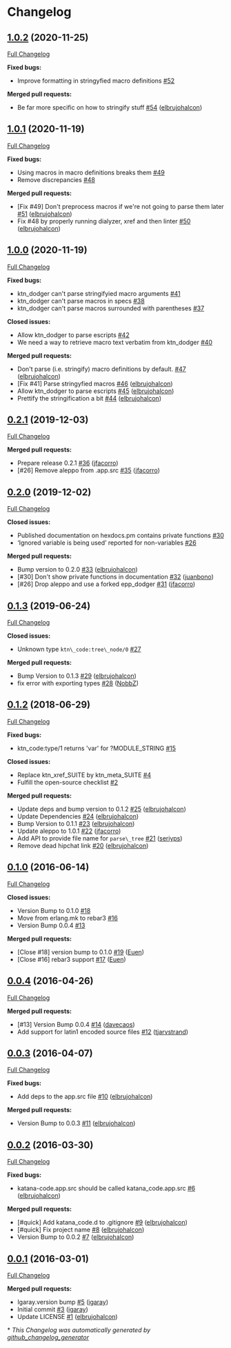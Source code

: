 # Changelog

## [1.0.2](https://github.com/inaka/katana-code/tree/1.0.2) (2020-11-25)

[Full Changelog](https://github.com/inaka/katana-code/compare/1.0.1...1.0.2)

**Fixed bugs:**

- Improve formatting in stringyfied macro definitions [\#52](https://github.com/inaka/katana-code/issues/52)

**Merged pull requests:**

- Be far more specific on how to stringify stuff [\#54](https://github.com/inaka/katana-code/pull/54) ([elbrujohalcon](https://github.com/elbrujohalcon))

## [1.0.1](https://github.com/inaka/katana-code/tree/1.0.1) (2020-11-19)

[Full Changelog](https://github.com/inaka/katana-code/compare/1.0.0...1.0.1)

**Fixed bugs:**

- Using macros in macro definitions breaks them [\#49](https://github.com/inaka/katana-code/issues/49)
- Remove discrepancies [\#48](https://github.com/inaka/katana-code/issues/48)

**Merged pull requests:**

- \[Fix \#49\] Don't preprocess macros if we're not going to parse them later [\#51](https://github.com/inaka/katana-code/pull/51) ([elbrujohalcon](https://github.com/elbrujohalcon))
- Fix \#48 by properly running dialyzer, xref and then linter [\#50](https://github.com/inaka/katana-code/pull/50) ([elbrujohalcon](https://github.com/elbrujohalcon))

## [1.0.0](https://github.com/inaka/katana-code/tree/1.0.0) (2020-11-19)

[Full Changelog](https://github.com/inaka/katana-code/compare/0.2.1...1.0.0)

**Fixed bugs:**

- ktn\_dodger can't parse stringifyied macro arguments [\#41](https://github.com/inaka/katana-code/issues/41)
- ktn\_dodger can't parse macros in specs [\#38](https://github.com/inaka/katana-code/issues/38)
- ktn\_dodger can't parse macros surrounded with parentheses [\#37](https://github.com/inaka/katana-code/issues/37)

**Closed issues:**

- Allow ktn\_dodger to parse escripts [\#42](https://github.com/inaka/katana-code/issues/42)
- We need a way to retrieve macro text verbatim from ktn\_dodger [\#40](https://github.com/inaka/katana-code/issues/40)

**Merged pull requests:**

- Don't parse \(i.e. stringify\) macro definitions by default. [\#47](https://github.com/inaka/katana-code/pull/47) ([elbrujohalcon](https://github.com/elbrujohalcon))
- \[Fix \#41\] Parse stringyfied macros [\#46](https://github.com/inaka/katana-code/pull/46) ([elbrujohalcon](https://github.com/elbrujohalcon))
- Allow ktn\_dodger to parse escripts [\#45](https://github.com/inaka/katana-code/pull/45) ([elbrujohalcon](https://github.com/elbrujohalcon))
- Prettify the stringification a bit [\#44](https://github.com/inaka/katana-code/pull/44) ([elbrujohalcon](https://github.com/elbrujohalcon))

## [0.2.1](https://github.com/inaka/katana-code/tree/0.2.1) (2019-12-03)

[Full Changelog](https://github.com/inaka/katana-code/compare/0.2.0...0.2.1)

**Merged pull requests:**

- Prepare release 0.2.1 [\#36](https://github.com/inaka/katana-code/pull/36) ([jfacorro](https://github.com/jfacorro))
- \[\#26\] Remove aleppo from .app.src [\#35](https://github.com/inaka/katana-code/pull/35) ([jfacorro](https://github.com/jfacorro))

## [0.2.0](https://github.com/inaka/katana-code/tree/0.2.0) (2019-12-02)

[Full Changelog](https://github.com/inaka/katana-code/compare/0.1.3...0.2.0)

**Closed issues:**

- Published documentation on hexdocs.pm contains private functions [\#30](https://github.com/inaka/katana-code/issues/30)
- ‘Ignored variable is being used’ reported for non-variables [\#26](https://github.com/inaka/katana-code/issues/26)

**Merged pull requests:**

- Bump version to 0.2.0 [\#33](https://github.com/inaka/katana-code/pull/33) ([elbrujohalcon](https://github.com/elbrujohalcon))
- \[\#30\] Don't show private functions in documentation [\#32](https://github.com/inaka/katana-code/pull/32) ([juanbono](https://github.com/juanbono))
- \[\#26\] Drop aleppo and use a forked epp\_dodger [\#31](https://github.com/inaka/katana-code/pull/31) ([jfacorro](https://github.com/jfacorro))

## [0.1.3](https://github.com/inaka/katana-code/tree/0.1.3) (2019-06-24)

[Full Changelog](https://github.com/inaka/katana-code/compare/0.1.2...0.1.3)

**Closed issues:**

- Unknown type `ktn\_code:tree\_node/0` [\#27](https://github.com/inaka/katana-code/issues/27)

**Merged pull requests:**

- Bump Version to 0.1.3 [\#29](https://github.com/inaka/katana-code/pull/29) ([elbrujohalcon](https://github.com/elbrujohalcon))
- fix error with exporting types [\#28](https://github.com/inaka/katana-code/pull/28) ([NobbZ](https://github.com/NobbZ))

## [0.1.2](https://github.com/inaka/katana-code/tree/0.1.2) (2018-06-29)

[Full Changelog](https://github.com/inaka/katana-code/compare/0.1.0...0.1.2)

**Fixed bugs:**

- ktn\_code:type/1 returns 'var' for ?MODULE\_STRING [\#15](https://github.com/inaka/katana-code/issues/15)

**Closed issues:**

- Replace ktn\_xref\_SUITE by ktn\_meta\_SUITE [\#4](https://github.com/inaka/katana-code/issues/4)
- Fulfill the open-source checklist [\#2](https://github.com/inaka/katana-code/issues/2)

**Merged pull requests:**

- Update deps and bump version to 0.1.2 [\#25](https://github.com/inaka/katana-code/pull/25) ([elbrujohalcon](https://github.com/elbrujohalcon))
- Update Dependencies [\#24](https://github.com/inaka/katana-code/pull/24) ([elbrujohalcon](https://github.com/elbrujohalcon))
- Bump Version to 0.1.1 [\#23](https://github.com/inaka/katana-code/pull/23) ([elbrujohalcon](https://github.com/elbrujohalcon))
- Update aleppo to 1.0.1 [\#22](https://github.com/inaka/katana-code/pull/22) ([jfacorro](https://github.com/jfacorro))
- Add API to provide file name for `parse\_tree` [\#21](https://github.com/inaka/katana-code/pull/21) ([seriyps](https://github.com/seriyps))
- Remove dead hipchat link [\#20](https://github.com/inaka/katana-code/pull/20) ([elbrujohalcon](https://github.com/elbrujohalcon))

## [0.1.0](https://github.com/inaka/katana-code/tree/0.1.0) (2016-06-14)

[Full Changelog](https://github.com/inaka/katana-code/compare/0.0.4...0.1.0)

**Closed issues:**

- Version Bump to 0.1.0 [\#18](https://github.com/inaka/katana-code/issues/18)
- Move from erlang.mk to rebar3 [\#16](https://github.com/inaka/katana-code/issues/16)
- Version Bump 0.0.4 [\#13](https://github.com/inaka/katana-code/issues/13)

**Merged pull requests:**

- \[Close \#18\] version bump to 0.1.0 [\#19](https://github.com/inaka/katana-code/pull/19) ([Euen](https://github.com/Euen))
- \[Close \#16\] rebar3 support [\#17](https://github.com/inaka/katana-code/pull/17) ([Euen](https://github.com/Euen))

## [0.0.4](https://github.com/inaka/katana-code/tree/0.0.4) (2016-04-26)

[Full Changelog](https://github.com/inaka/katana-code/compare/0.0.3...0.0.4)

**Merged pull requests:**

- \[\#13\] Version Bump 0.0.4 [\#14](https://github.com/inaka/katana-code/pull/14) ([davecaos](https://github.com/davecaos))
- Add support for latin1 encoded source files [\#12](https://github.com/inaka/katana-code/pull/12) ([tjarvstrand](https://github.com/tjarvstrand))

## [0.0.3](https://github.com/inaka/katana-code/tree/0.0.3) (2016-04-07)

[Full Changelog](https://github.com/inaka/katana-code/compare/0.0.2...0.0.3)

**Fixed bugs:**

- Add deps to the app.src file [\#10](https://github.com/inaka/katana-code/pull/10) ([elbrujohalcon](https://github.com/elbrujohalcon))

**Merged pull requests:**

- Version Bump to 0.0.3 [\#11](https://github.com/inaka/katana-code/pull/11) ([elbrujohalcon](https://github.com/elbrujohalcon))

## [0.0.2](https://github.com/inaka/katana-code/tree/0.0.2) (2016-03-30)

[Full Changelog](https://github.com/inaka/katana-code/compare/0.0.1...0.0.2)

**Fixed bugs:**

- katana-code.app.src should be called katana\_code.app.src [\#6](https://github.com/inaka/katana-code/pull/6) ([elbrujohalcon](https://github.com/elbrujohalcon))

**Merged pull requests:**

- \[\#quick\] Add katana\_code.d to .gitignore [\#9](https://github.com/inaka/katana-code/pull/9) ([elbrujohalcon](https://github.com/elbrujohalcon))
- \[\#quick\] Fix project name [\#8](https://github.com/inaka/katana-code/pull/8) ([elbrujohalcon](https://github.com/elbrujohalcon))
- Version Bump to 0.0.2 [\#7](https://github.com/inaka/katana-code/pull/7) ([elbrujohalcon](https://github.com/elbrujohalcon))

## [0.0.1](https://github.com/inaka/katana-code/tree/0.0.1) (2016-03-01)

[Full Changelog](https://github.com/inaka/katana-code/compare/d4c5b63916ff692ff1fedc3f31787e4cedb70cf8...0.0.1)

**Merged pull requests:**

- Igaray.version bump [\#5](https://github.com/inaka/katana-code/pull/5) ([igaray](https://github.com/igaray))
- Initial commit [\#3](https://github.com/inaka/katana-code/pull/3) ([igaray](https://github.com/igaray))
- Update LICENSE [\#1](https://github.com/inaka/katana-code/pull/1) ([elbrujohalcon](https://github.com/elbrujohalcon))



\* *This Changelog was automatically generated by [github_changelog_generator](https://github.com/github-changelog-generator/github-changelog-generator)*
